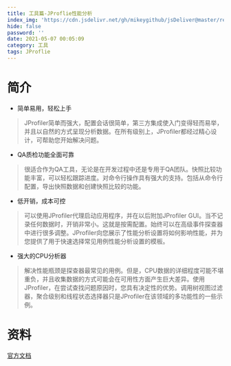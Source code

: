 ```yaml
---
title: 工具篇-JProflie性能分析
index_img: 'https://cdn.jsdelivr.net/gh/mikeygithub/jsDeliver@master/resource/img/jproflie.jpeg'
hide: false
password: ''
date: 2021-05-07 00:05:09
category: 工具
tags: JProflie
---
```


# 简介

- 简单易用，轻松上手
>JProfiler简单而强大，配置会话很简单，第三方集成使入门变得轻而易举，并且以自然的方式呈现分析数据。在所有级别上，JProfiler都经过精心设计，可帮助您开始解决问题。

- QA质检功能全面可靠
>很适合作为QA工具，无论是在开发过程中还是专用于QA团队。快照比较功能丰富，可以轻松跟踪进度。对命令行操作具有强大的支持。包括从命令行配置，导出快照数据和创建快照比较的功能。

- 低开销，成本可控
>可以使用JProfiler代理启动应用程序，并在以后附加JProfiler GUI。当不记录任何数据时，开销非常小。这就是按需配置。始终可以在高级事件探查器中进行很多调整。JProfiler向您展示了性能分析设置将如何影响性能，并为您提供了用于快速选择常见用例性能分析设置的模板。

- 强大的CPU分析器
>解决性能瓶颈是探查器最常见的用例。但是，CPU数据的详细程度可能不堪重负，并且收集数据的方式可能会在可用性方面产生巨大差异。使用JProfiler，在尝试查找问题原因时，您具有决定性的优势。调用树视图过滤器，聚合级别和线程状态选择器只是JProfiler在该领域的多功能性的一些示例。


# 资料

[官方文档](https://www.ej-technologies.com/products/jprofiler/overview.html)










  

 